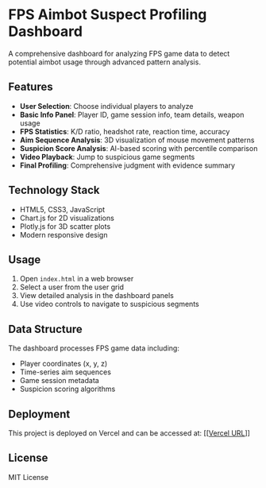 # FPS Aimbot Suspect Profiling Dashboard

A comprehensive dashboard for analyzing FPS game data to detect potential aimbot usage through advanced pattern analysis.

## Features

- **User Selection**: Choose individual players to analyze
- **Basic Info Panel**: Player ID, game session info, team details, weapon usage
- **FPS Statistics**: K/D ratio, headshot rate, reaction time, accuracy
- **Aim Sequence Analysis**: 3D visualization of mouse movement patterns
- **Suspicion Score Analysis**: AI-based scoring with percentile comparison
- **Video Playback**: Jump to suspicious game segments
- **Final Profiling**: Comprehensive judgment with evidence summary

## Technology Stack

- HTML5, CSS3, JavaScript
- Chart.js for 2D visualizations
- Plotly.js for 3D scatter plots
- Modern responsive design

## Usage

1. Open `index.html` in a web browser
2. Select a user from the user grid
3. View detailed analysis in the dashboard panels
4. Use video controls to navigate to suspicious segments

## Data Structure

The dashboard processes FPS game data including:
- Player coordinates (x, y, z)
- Time-series aim sequences
- Game session metadata
- Suspicion scoring algorithms

## Deployment

This project is deployed on Vercel and can be accessed at: [[[Vercel URL](https://aimbot-analysis-dashboard-to7b.vercel.app/)]]

## License

MIT License
